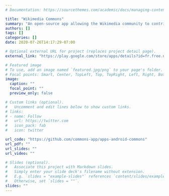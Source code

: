 ```yaml
---
# Documentation: https://sourcethemes.com/academic/docs/managing-content/

title: "Wikimedia Commons"
summary: "An open-source app allowing the Wikimedia community to contribute content to Wikimedia Commons."
authors: []
tags: []
categories: []
date: 2020-07-26T14:17:29-07:00

# Optional external URL for project (replaces project detail page).
external_link: "https://play.google.com/store/apps/details?id=fr.free.nrw.commons&hl=en_US"

# Featured image
# To use, add an image named `featured.jpg/png` to your page's folder.
# Focal points: Smart, Center, TopLeft, Top, TopRight, Left, Right, BottomLeft, Bottom, BottomRight.
image:
  caption: ""
  focal_point: ""
  preview_only: false

# Custom links (optional).
#   Uncomment and edit lines below to show custom links.
# links:
# - name: Follow
#   url: https://twitter.com
#   icon_pack: fab
#   icon: twitter

url_code: "https://github.com/commons-app/apps-android-commons"
url_pdf: ""
url_slides: ""
url_video: ""

# Slides (optional).
#   Associate this project with Markdown slides.
#   Simply enter your slide deck's filename without extension.
#   E.g. `slides = "example-slides"` references `content/slides/example-slides.md`.
#   Otherwise, set `slides = ""`.
slides: ""
---
```

